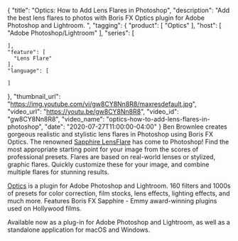 {
  "title": "Optics: How to Add Lens Flares in Photoshop",
  "description": "Add the best lens flares to photos with Boris FX Optics plugin for Adobe Photoshop and Lightroom. ",
  "tagging": {
    "product": [
      "Optics"
    ],
    "host": [
      "Adobe Photoshop/Lightroom"
    ],
    "series": [

    ],
    "feature": [
      "Lens Flare"
    ],
    "language": [

    ]
  },
  "thumbnail_url": "https://img.youtube.com/vi/gw8CY8Nn8R8/maxresdefault.jpg",
  "video_url": "https://youtu.be/gw8CY8Nn8R8",
  "video_id": "gw8CY8Nn8R8",
  "video_name": "optics-how-to-add-lens-flares-in-photoshop",
  "date": "2020-07-27T11:00:00-04:00"
}
Ben Brownlee creates gorgeous realistic and stylistic lens flares in Photoshop using Boris FX Optics. The renowned [Sapphire LensFlare](https://borisfx.com/products/sapphire/?collection=sapphire&product=sapphire) has come to Photoshop! Find the most appropriate starting point for your image from the scores of professional presets. Flares are based on real-world lenses or stylized, graphic flares. Quickly customize these for your image, and combine multiple flares for stunning results.

[Optics](https://borisfx.com/products/optics/?collection=optics&product=optics) is a plugin for Adobe Photoshop and Lightroom. 160 filters and 1000s of presets for color correction, film stocks, lens effects, lighting effects, and much more. Features Boris FX Sapphire - Emmy award-winning plugins used on Hollywood films.

Available now as a plug-in for Adobe Photoshop and Lightroom, as well as a standalone application for macOS and Windows.
